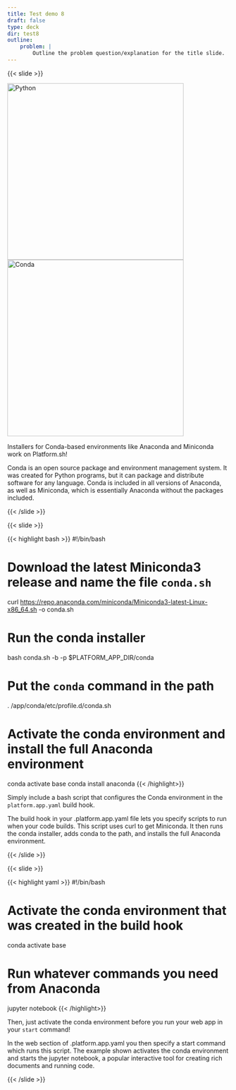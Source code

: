 ```yaml
---
title: Test demo 8
draft: false
type: deck
dir: test8
outline:
    problem: |
        Outline the problem question/explanation for the title slide.
---
```



{{< slide >}}

  <div class="two-col-svg">
  <div><img src="/demos/{{< param dir >}}/assets/languages/python-logo-horizontal.svg" class="plain" width="400px" alt="Python" data-credit="https://www.python.org/community/logos/" /></div>
  <div><img src="/demos/{{< param dir >}}/assets/languages/conda-logo.svg" class="plain" width="400px" alt="Conda" data-credit="https://www.anaconda.com/media-kit/" style="padding-bottom:15px;" /></div>
  </div>
  <p style="margin-top: 0;">Installers for Conda-based environments like Anaconda and Miniconda work on Platform.sh!</p>
  <aside class="notes">
    Conda is an open source package and environment management system.
    It was created for Python programs, but it can package and distribute software for any language.
    Conda is included in all versions of Anaconda, as well as Miniconda, which is essentially Anaconda
    without the packages included.
  </aside>

{{< /slide >}}

{{< slide >}}

{{< highlight bash >}}
#!/bin/bash

# Download the latest Miniconda3 release and name the file `conda.sh`
curl https://repo.anaconda.com/miniconda/Miniconda3-latest-Linux-x86_64.sh -o conda.sh

# Run the conda installer
bash conda.sh -b -p $PLATFORM_APP_DIR/conda

# Put the `conda` command in the path
. /app/conda/etc/profile.d/conda.sh

# Activate the conda environment and install the full Anaconda environment
conda activate base
conda install anaconda
{{< /highlight>}}

Simply include a bash script that configures the Conda environment in the `platform.app.yaml` build hook.

<aside  class="notes">
  The build hook in your .platform.app.yaml file lets you specify scripts to run when your code builds.
  This script uses curl to get Miniconda. It then runs the conda installer, adds conda to the path,
  and installs the full Anaconda environment.
</aside>

{{< /slide >}}

{{< slide >}}

{{< highlight yaml >}}
#!/bin/bash

# Activate the conda environment that was created in the build hook
conda activate base

# Run whatever commands you need from Anaconda
jupyter notebook
{{< /highlight>}}

Then, just activate the conda environment before you run your web app in your `start` command!

<aside class="notes">
  In the web section of .platform.app.yaml you then specify a start command which runs this script.
  The example shown activates the conda environment and starts the jupyter notebook, a popular interactive
  tool for creating rich documents and running code.
</aside>

{{< /slide >}}
